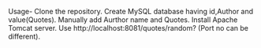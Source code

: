 Usage-
Clone the repository.
Create MySQL database having id,Author and value(Quotes).
Manually add Aurthor name and Quotes.
Install Apache Tomcat server.
Use http://localhost:8081/quotes/random? (Port no can be different).
